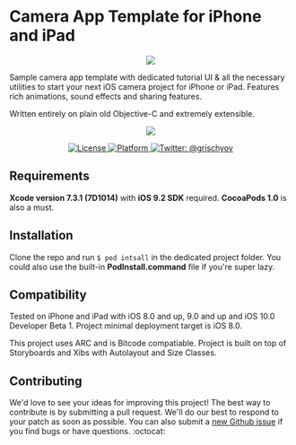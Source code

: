 # Camera App Template for iPhone and iPad

<p align="center">
<a href="http://www.shadeapps.com">
  <img src ="https://cloud.githubusercontent.com/assets/2706049/16354268/11bc80b8-3a9f-11e6-88c3-409af72416be.jpg"/>
</a>
</p>

Sample camera app template with dedicated tutorial UI &amp; all the necessary utilities to start your next iOS camera project for iPhone or iPad.
Features rich animations, sound effects and sharing features.

Written entirely on plain old Objective-C and extremely extensible.

<p align="center">
<a href="http://www.shadeapps.com">
  <img src ="https://cloud.githubusercontent.com/assets/2706049/16354500/31ced3ee-3aa7-11e6-9154-68e78de3634a.jpg"/>
</a>
</p>

<p align="center">
    <a href="https://github.com/ShadeApps/Camera-App-Template">
        <img src="https://img.shields.io/cocoapods/l/SquishButton.svg" alt="License" />
    </a>
    <a href="https://github.com/ShadeApps/Camera-App-Template">
        <img src="https://img.shields.io/badge/platform-iOS-brightgreen.svg" alt="Platform" />
    </a>
    <a href="https://twitter.com/grischyov">
        <img src="https://img.shields.io/badge/contact-@grischyov-blue.svg" alt="Twitter: @grischyov" />
    </a>
</p>


## Requirements

**Xcode version 7.3.1 (7D1014)** with **iOS 9.2 SDK** required.
**CocoaPods 1.0** is also a must.

## Installation

Clone the repo and run ```$ pod intsall``` in the dedicated project folder.
You could also use the built-in **PodInstall.command** file if you're super lazy.

## Compatibility

Tested on iPhone and iPad with iOS 8.0 and up, 9.0 and up and iOS 10.0 Developer Beta 1. Project minimal deployment target is iOS 8.0.


This project uses ARC and is Bitcode compatiable. Project is built on top of Storyboards and Xibs with Autolayout and Size Classes.

## Contributing

We'd love to see your ideas for improving this project! The best way to contribute is by submitting a pull request. We'll do our best to respond to your patch as soon as possible. You can also submit a [new Github issue](https://github.com/ShadeApps/camera-app-template/issues/new) if you find bugs or have questions. :octocat:
